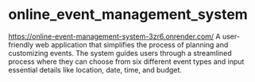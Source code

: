 # online_event_management_system
https://online-event-management-system-3zr6.onrender.com/
A user-friendly web application that simplifies the process of planning and customizing events. The system guides users through a streamlined process where they can choose from six different event types and input essential details like location, date, time, and budget.
